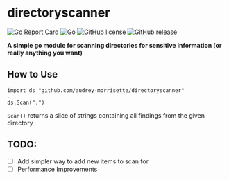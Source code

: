# directoryscanner
[![Go Report Card](https://goreportcard.com/badge/github.com/audrey-morrisette/directoryscanner)](https://goreportcard.com/report/github.com/audrey-morrisette/directoryscanner) ![Go](https://github.com/audrey-morrisette/directoryscanner/workflows/Go/badge.svg) [![GitHub license](https://img.shields.io/github/license/Naereen/StrapDown.js.svg)](https://github.com/Naereen/StrapDown.js/blob/master/LICENSE) [![GitHub release](https://github.com/audrey-morrisette/directoryscanner/releases)](https://github.com/audrey-morrisette/directoryscanner/releases)



**A simple go module for scanning directories for sensitive information (or really anything you want)**

## How to Use

```
import ds "github.com/audrey-morrisette/directoryscanner"
...
ds.Scan(".")
```

`Scan()` returns a slice of strings containing all findings from the given directory

## TODO:
- [ ] Add simpler way to add new items to scan for
- [ ] Performance Improvements
